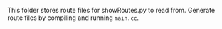 This folder stores route files for showRoutes.py to read from. Generate route files by compiling and running `main.cc`.